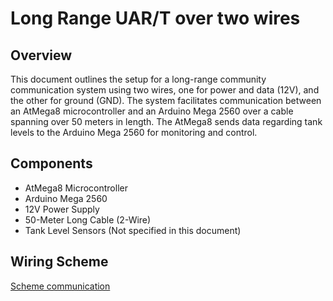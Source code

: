 # Long Range UAR/T over two wires

## Overview
This document outlines the setup for a long-range community communication system using two wires, one for power and data (12V), and the other for ground (GND). The system facilitates communication between an AtMega8 microcontroller and an Arduino Mega 2560 over a cable spanning over 50 meters in length. The AtMega8 sends data regarding tank levels to the Arduino Mega 2560 for monitoring and control.

## Components
- AtMega8 Microcontroller
- Arduino Mega 2560
- 12V Power Supply
- 50-Meter Long Cable (2-Wire)
- Tank Level Sensors (Not specified in this document)

## Wiring Scheme

[Scheme communication](https://raw.githubusercontent.com/fire1/WaterSystem/main/docs/schematics/slave-to-master-long-range.png?token=GHSAT0AAAAAACLW5QRP332G7TGPVTAX3446ZOQK6DA)
